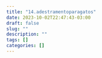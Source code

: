```yaml
---
title: "14.adestramentoparagatos"
date: 2023-10-02T22:47:43-03:00
draft: false
slug: ""
description: ""
tags: []
categories: []
---
```


